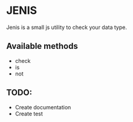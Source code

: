 # JENIS
Jenis is a small js utility to check your data type.

## Available methods
- check
- is
- not

## TODO:
- Create documentation
- Create test
